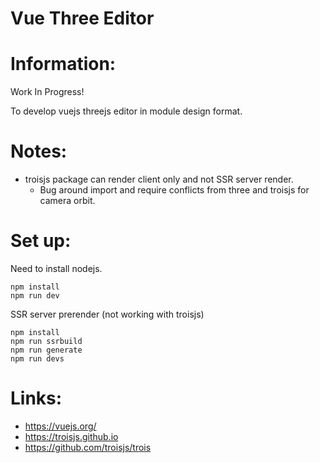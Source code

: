 # Vue Three Editor

# Information:
  Work In Progress!

  To develop vuejs threejs editor in module design format.

# Notes:
- troisjs package can render client only and not SSR server render.
  -  Bug around import and require conflicts from three and troisjs for camera orbit.

# Set up:
  Need to install nodejs.

```
npm install
npm run dev
```

SSR server prerender (not working with troisjs)
```
npm install
npm run ssrbuild
npm run generate
npm run devs
```

# Links:
- https://vuejs.org/
- https://troisjs.github.io
- https://github.com/troisjs/trois
